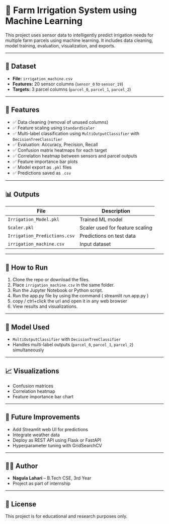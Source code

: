 # 🚜 Farm Irrigation System using Machine Learning

This project uses sensor data to intelligently predict irrigation needs for multiple farm parcels using machine learning. It includes data cleaning, model training, evaluation, visualization, and exports.

---

## 📁 Dataset

- **File:** `irrigation_machine.csv`
- **Features:** 20 sensor columns (`sensor_0` to `sensor_19`)
- **Targets:** 3 parcel columns (`parcel_0`, `parcel_1`, `parcel_2`)

---

## 🔧 Features

- ✅ Data cleaning (removal of unused columns)
- ✅ Feature scaling using `StandardScaler`
- ✅ Multi-label classification using `MultiOutputClassifier` with `DecisionTreeClassifier`
- ✅ Evaluation: Accuracy, Precision, Recall
- ✅ Confusion matrix heatmaps for each target
- ✅ Correlation heatmap between sensors and parcel outputs
- ✅ Feature importance bar plots
- ✅ Model export as `.pkl` files
- ✅ Predictions saved as `.csv`

---

## 📊 Outputs

| File                        | Description                        |
|-----------------------------|------------------------------------|
| `Irrigation_Model.pkl`      | Trained ML model                   |
| `Scaler.pkl`                | Scaler used for feature scaling    |
| `Irrigation_Predictions.csv`| Predictions on test data           |
| `irrigation_machine.csv`    | Input dataset                      |

---

## 🚀 How to Run

1. Clone the repo or download the files.
2. Place `irrigation_machine.csv` in the same folder.
3. Run the Jupyter Notebook or Python script.
4. Run the app.py file by using the command ( streamlit run app.py )
5. copy / ctrl+click the url and open it in any web browser 
6. View results and visualizations.

---

## 🧠 Model Used

- `MultiOutputClassifier` with `DecisionTreeClassifier`
- Handles multi-label outputs (`parcel_0`, `parcel_1`, `parcel_2`) simultaneously

---

## 📈 Visualizations

- Confusion matrices
- Correlation heatmap
- Feature importance bar chart

---

## 🔮 Future Improvements

- Add Streamlit web UI for predictions
- Integrate weather data
- Deploy as REST API using Flask or FastAPI
- Hyperparameter tuning with GridSearchCV

---

## 👩‍💻 Author

- **Nagula Lahari** – B.Tech CSE, 3rd Year  
- Project as part of internship

---

## 📄 License

This project is for educational and research purposes only.

